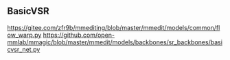 ## BasicVSR

https://gitee.com/zfr9b/mmediting/blob/master/mmedit/models/common/flow_warp.py
https://github.com/open-mmlab/mmagic/blob/master/mmedit/models/backbones/sr_backbones/basicvsr_net.py

